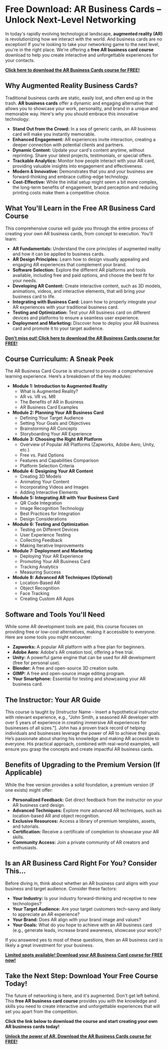 # Free Download: AR Business Cards – Unlock Next-Level Networking

In today's rapidly evolving technological landscape, **augmented reality (AR)** is revolutionizing how we interact with the world. And business cards are no exception! If you're looking to take your networking game to the next level, you're in the right place. We're offering a **free AR business card course** download to help you create interactive and unforgettable experiences for your contacts.

[**Click here to download the AR Business Cards course for FREE!**](https://udemywork.com/ar-business-cards)

## Why Augmented Reality Business Cards?

Traditional business cards are static, easily lost, and often end up in the trash. **AR business cards** offer a dynamic and engaging alternative that allows you to showcase your work, personality, and brand in a unique and memorable way. Here's why you should embrace this innovative technology:

*   **Stand Out from the Crowd:** In a sea of generic cards, an AR business card will make you instantly memorable.
*   **Enhanced Engagement:** AR experiences invite interaction, creating a deeper connection with potential clients and partners.
*   **Dynamic Content:** Update your card's content anytime, without reprinting. Share your latest projects, testimonials, or special offers.
*   **Trackable Analytics:** Monitor how people interact with your AR card, providing valuable insights into engagement and effectiveness.
*   **Modern & Innovative:** Demonstrates that you and your business are forward-thinking and embrace cutting-edge technology.
*   **Cost-Effective:** While the initial setup might seem a bit more complex, the long-term benefits of engagement, brand perception and reducing printing costs make them a competitive choice.

## What You'll Learn in the Free AR Business Card Course

This comprehensive course will guide you through the entire process of creating your own AR business cards, from concept to execution. You'll learn:

*   **AR Fundamentals:** Understand the core principles of augmented reality and how it can be applied to business cards.
*   **AR Design Principles:** Learn how to design visually appealing and engaging AR experiences that complement your brand.
*   **Software Selection:** Explore the different AR platforms and tools available, including free and paid options, and choose the best fit for your needs.
*   **Developing AR Content:** Create interactive content, such as 3D models, animations, videos, and interactive elements, that will bring your business card to life.
*   **Integrating with Business Card:** Learn how to properly integrate your AR experiences with your traditional business card.
*   **Testing and Optimization:** Test your AR business card on different devices and platforms to ensure a seamless user experience.
*   **Deployment and Marketing:** Discover how to deploy your AR business card and promote it to your target audience.

[**Don't miss out! Click here to download the AR Business Cards course for FREE!**](https://udemywork.com/ar-business-cards)

## Course Curriculum: A Sneak Peek

The AR Business Card Course is structured to provide a comprehensive learning experience. Here’s a breakdown of the key modules:

*   **Module 1: Introduction to Augmented Reality**
    *   What is Augmented Reality?
    *   AR vs. VR vs. MR
    *   The Benefits of AR in Business
    *   AR Business Card Examples
*   **Module 2: Planning Your AR Business Card**
    *   Defining Your Target Audience
    *   Setting Your Goals and Objectives
    *   Brainstorming AR Concepts
    *   Storyboarding Your AR Experience
*   **Module 3: Choosing the Right AR Platform**
    *   Overview of Popular AR Platforms (Zapworks, Adobe Aero, Unity, etc.)
    *   Free vs. Paid Options
    *   Features and Capabilities Comparison
    *   Platform Selection Criteria
*   **Module 4: Designing Your AR Content**
    *   Creating 3D Models
    *   Animating Your Content
    *   Incorporating Videos and Images
    *   Adding Interactive Elements
*   **Module 5: Integrating AR with Your Business Card**
    *   QR Code Integration
    *   Image Recognition Technology
    *   Best Practices for Integration
    *   Design Considerations
*   **Module 6: Testing and Optimization**
    *   Testing on Different Devices
    *   User Experience Testing
    *   Collecting Feedback
    *   Making Iterative Improvements
*   **Module 7: Deployment and Marketing**
    *   Deploying Your AR Experience
    *   Promoting Your AR Business Card
    *   Tracking Analytics
    *   Measuring Success
*   **Module 8: Advanced AR Techniques (Optional)**
    *   Location-Based AR
    *   Object Recognition
    *   Face Tracking
    *   Creating Custom AR Apps

## Software and Tools You'll Need

While some AR development tools are paid, this course focuses on providing free or low-cost alternatives, making it accessible to everyone. Here are some tools you might encounter:

*   **Zapworks:** A popular AR platform with a free plan for beginners.
*   **Adobe Aero:** Adobe's AR creation tool, offering a free trial.
*   **Unity:** A powerful game engine that can be used for AR development (free for personal use).
*   **Blender:** A free and open-source 3D creation suite.
*   **GIMP:** A free and open-source image editing program.
*   **Your Smartphone:** Essential for testing and showcasing your AR business card.

## The Instructor: Your AR Guide

This course is taught by [Instructor Name - Insert a hypothetical instructor with relevant experience, e.g., "John Smith, a seasoned AR developer with over 5 years of experience in creating immersive AR experiences for businesses of all sizes."]. John has a proven track record of helping individuals and businesses leverage the power of AR to achieve their goals. He’s passionate about sharing his knowledge and making AR accessible to everyone. His practical approach, combined with real-world examples, will ensure you grasp the concepts and create impactful AR business cards.

## Benefits of Upgrading to the Premium Version (If Applicable)

While the free version provides a solid foundation, a premium version (if one exists) might offer:

*   **Personalized Feedback:** Get direct feedback from the instructor on your AR business card design.
*   **Advanced Techniques:** Explore more advanced AR techniques, such as location-based AR and object recognition.
*   **Exclusive Resources:** Access a library of premium templates, assets, and tutorials.
*   **Certification:** Receive a certificate of completion to showcase your AR skills.
*   **Community Access:** Join a private community of AR creators and enthusiasts.

## Is an AR Business Card Right For You? Consider This...

Before diving in, think about whether an AR business card aligns with your business and target audience. Consider these factors:

*   **Your Industry:** Is your industry forward-thinking and receptive to new technologies?
*   **Your Target Audience:** Are your target customers tech-savvy and likely to appreciate an AR experience?
*   **Your Brand:** Does AR align with your brand image and values?
*   **Your Goals:** What do you hope to achieve with an AR business card (e.g., generate leads, increase brand awareness, showcase your work)?

If you answered yes to most of these questions, then an AR business card is likely a great investment for your business.

[**Limited spots available! Download your AR Business Card course for FREE now!**](https://udemywork.com/ar-business-cards)

## Take the Next Step: Download Your Free Course Today!

The future of networking is here, and it's augmented. Don't get left behind. This **free AR business card course** provides you with the knowledge and skills you need to create interactive and unforgettable experiences that will set you apart from the competition.

**Click the link below to download the course and start creating your own AR business cards today!**

[**Unlock the power of AR. Download the AR Business Cards course for FREE!**](https://udemywork.com/ar-business-cards)
